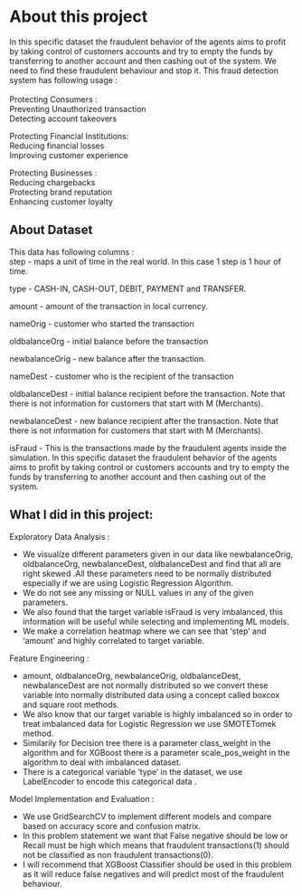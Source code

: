 # About this project 

In this specific dataset the fraudulent behavior of the agents aims to profit by taking control of customers accounts and try to empty the funds by transferring to another account and then cashing out of the system.  We need to find these fraudulent behaviour and stop it. This fraud detection system has following usage : <br>  
Protecting Consumers : <br>
	Preventing Unauthorized transaction<br>
	Detecting account takeovers<br>

Protecting Financial Institutions:<br>
	Reducing financial losses <br>
	Improving customer experience <br>

Protecting Businesses : <br>
	Reducing chargebacks <br>
	Protecting brand reputation <br>
	Enhancing customer loyalty <br>

## About Dataset

This data has following columns : <br>
step - maps a unit of time in the real world. In this case 1 step is 1 hour of time.<br>


type - CASH-IN, CASH-OUT, DEBIT, PAYMENT and TRANSFER.<br>

amount - amount of the transaction in local currency.<br>

nameOrig - customer who started the transaction<br>

oldbalanceOrg - initial balance before the transaction<br>

newbalanceOrig - new balance after the transaction.<br>

nameDest - customer who is the recipient of the transaction<br>

oldbalanceDest - initial balance recipient before the transaction. Note that there is not information for customers that start with M (Merchants).<br>

newbalanceDest - new balance recipient after the transaction. Note that there is not information for customers that start with M (Merchants).<br>

isFraud - This is the transactions made by the fraudulent agents inside the simulation. In this specific dataset the fraudulent behavior of the agents aims to profit by taking control or customers accounts and try to empty the funds by transferring to another account and then cashing out of the system.<br>

## What I did in this project:

Exploratory Data Analysis :
- We visualize different parameters given in our data like newbalanceOrig,  oldbalanceOrg, newbalanceDest, oldbalanceDest and find that all are right skewed .All these parameters need to be normally distributed especially if we are using Logistic Regression Algorithm.
- We do not see any missing or NULL values in any of the given parameters.
- We also found that the target variable isFraud  is  very imbalanced, this information will be useful while selecting and implementing ML models.
- We make a correlation heatmap where we can see that ‘step’ and ‘amount’ and highly correlated to target variable.

Feature Engineering : 
- amount, oldbalanceOrg, newbalanceOrig, oldbalanceDest, newbalanceDest are not normally distributed so we convert these variable into normally distributed data using a concept called boxcox and square root methods.
- We also know that our target variable is highly imbalanced so in order to treat imbalanced data for Logistic Regression we use SMOTETomek method.
- Similarily for Decision tree there is a parameter class_weight in the algorithm and for XGBoost there is a parameter scale_pos_weight in the algorithm to deal with imbalanced dataset.
- There is a categorical variable ‘type’ in the dataset, we use LabelEncoder to encode this categorical data .

Model Implementation and Evaluation :
- We use GridSearchCV  to implement different models and compare based on accuracy score and confusion matrix.
- In this problem statement we want that False negative should be low or Recall must be high which means that fraudulent transactions(1) should not be classified as non fraudulent transactions(0).
- I will recommend that XGBoost Classifier should be used in this problem as it will reduce false negatives and will predict most of the fraudulent behaviour.
